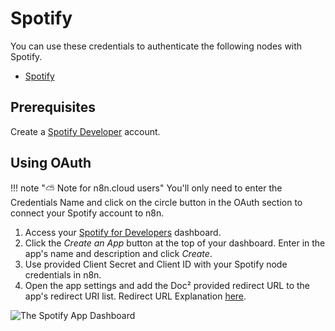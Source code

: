 # Spotify

You can use these credentials to authenticate the following nodes with Spotify.
- [Spotify](/workflow/integrations/nodes/workflow-nodes-base.spotify/)


## Prerequisites

Create a [Spotify Developer](https://developer.spotify.com/dashboard/login) account.

## Using OAuth

!!! note "⛅️ Note for n8n.cloud users"
    You'll only need to enter the Credentials Name and click on the circle button in the OAuth section to connect your Spotify account to n8n.


1. Access your [Spotify for Developers](https://developer.spotify.com/dashboard/login) dashboard.
2. Click the *Create an App* button at the top of your dashboard. Enter in the app's name and description and click *Create*.
3. Use provided Client Secret and Client ID with your Spotify node credentials in n8n.
4. Open the app settings and add the Doc² provided redirect URL to the app's redirect URI list. Redirect URL Explanation [here](/).

![The Spotify App Dashboard](/_images/integrations/credentials/spotify/dashboard.gif)
